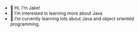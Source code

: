 - 👋 Hi, I’m Jake!
- 👀 I’m interested in learning more about Java
- 🌱 I’m currently learning lots about Java and object oriented programming.


<!---
jakeharper1234/jakeharper1234 is a ✨ special ✨ repository because its `README.md` (this file) appears on your GitHub profile.
You can click the Preview link to take a look at your changes.
--->
